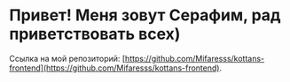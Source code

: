 # Привет! Меня зовут Серафим, рад приветствовать всех)
Ссылка на мой репозиторий: [https://github.com/Mifaresss/kottans-frontend](https://github.com/Mifaresss/kottans-frontend).


